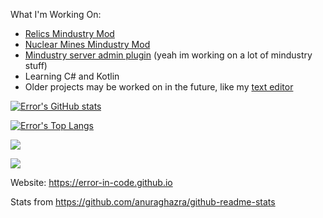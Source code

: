 What I'm Working On:
- [Relics Mindustry Mod](https://github.com/Error-In-Code/Relics-Mod)
- [Nuclear Mines Mindustry Mod](https://github.com/Error-In-Code/Nuclear-Mines-Mod)
- [Mindustry server admin plugin](https://github.com/Error-In-Code/Error-Admin-Plugin) (yeah im working on a lot of mindustry stuff)
- Learning C# and Kotlin
- Older projects may be worked on in the future, like my [text editor](https://github.com/Error-In-Code/Coffee-Bean-Text)

[![Error's GitHub stats](https://github-readme-stats.vercel.app/api?username=error-in-code&theme=synthwave&count_private=true&show_icons=true)](https://github.com/anuraghazra/github-readme-stats)

[![Error's Top Langs](https://github-readme-stats.vercel.app/api/top-langs/?username=error-in-code&theme=synthwave&hide=batchfile,powershell&layout=compact&count_private=true)](https://github.com/anuraghazra/github-readme-stats)

![](https://github-readme-streak-stats.herokuapp.com/?user=Error-in-Code&theme=synthwave&hide_border=true)

![](https://github-profile-trophy.vercel.app/?username=Error-in-Code&theme=dracula&no-frame=true&no-bg=true&margin-w=4)

Website: https://error-in-code.github.io

Stats from https://github.com/anuraghazra/github-readme-stats
